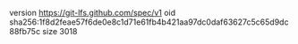version https://git-lfs.github.com/spec/v1
oid sha256:1f8d2feae57f6de0e8c1d71e61fb4b421aa97dc0daf63627c5c65d9dc88fb75c
size 3018
